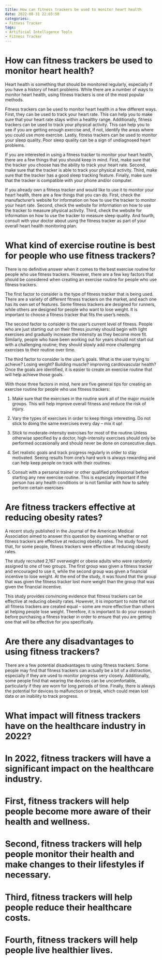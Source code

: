 ```yaml
---
title: How can fitness trackers be used to monitor heart health
date: 2022-08-31 22:03:50
categories:
- Fitness Tracker
tags:
- Artificial Intelligence Tools
- Fitness Tracker
---
```



#  How can fitness trackers be used to monitor heart health?

Heart health is something that should be monitored regularly, especially if you have a history of heart problems. While there are a number of ways to monitor heart health, using fitness trackers is one of the most popular methods.

Fitness trackers can be used to monitor heart health in a few different ways. First, they can be used to track your heart rate. This can help you to make sure that your heart rate stays within a healthy range. Additionally, fitness trackers can be used to track your physical activity. This can help you to see if you are getting enough exercise and, if not, identify the areas where you could use more exercise. Lastly, fitness trackers can be used to monitor your sleep quality. Poor sleep quality can be a sign of undiagnosed heart problems.

If you are interested in using a fitness tracker to monitor your heart health, there are a few things that you should keep in mind. First, make sure that the tracker you choose has the ability to track your heart rate. Second, make sure that the tracker is able to track your physical activity. Third, make sure that the tracker has a good sleep tracking feature. Finally, make sure that the tracker is compatible with your phone and/or computer.

If you already own a fitness tracker and would like to use it to monitor your heart health, there are a few things that you can do. First, check the manufacturer’s website for information on how to use the tracker to monitor your heart rate. Second, check the website for information on how to use the tracker to measure physical activity. Third, check the website for information on how to use the tracker to measure sleep quality. And fourth, consult with your doctor about using the fitness tracker as part of your overall heart health monitoring plan.

#  What kind of exercise routine is best for people who use fitness trackers?

There is no definitive answer when it comes to the best exercise routine for people who use fitness trackers. However, there are a few key factors that should be considered when creating an exercise routine for people who use fitness trackers.

The first factor to consider is the type of fitness tracker that is being used. There are a variety of different fitness trackers on the market, and each one has its own set of features. Some fitness trackers are designed for runners, while others are designed for people who want to lose weight. It is important to choose a fitness tracker that fits the user’s needs.

The second factor to consider is the user’s current level of fitness. People who are just starting out on their fitness journey should begin with light exercises and gradually increase the intensity as they become more fit. Similarly, people who have been working out for years should not start out with a challenging routine; they should slowly add more challenging exercises to their routine over time.

The third factor to consider is the user’s goals. What is the user trying to achieve? Losing weight? Building muscle? improving cardiovascular health? Once the goals are identified, it is easier to create an exercise routine that will help achieve those goals.

With those three factors in mind, here are five general tips for creating an exercise routine for people who use fitness trackers:

1) Make sure that the exercises in the routine work all of the major muscle groups. This will help improve overall fitness and reduce the risk of injury.

2) Vary the types of exercises in order to keep things interesting. Do not stick to doing the same exercises every day – mix it up!

3) Stick to moderate-intensity exercises for most of the routine.Unless otherwise specified by a doctor, high-intensity exercises should only be performed occasionally and should never be done on consecutive days.

4) Set realistic goals and track progress regularly in order to stay motivated. Seeing results from one’s hard work is always rewarding and can help keep people on track with their routines.

5) Consult with a personal trainer or other qualified professional before starting any new exercise routine. This is especially important if the person has any health conditions or is not familiar with how to safely perform certain exercises

#  Are fitness trackers effective at reducing obesity rates?

A recent study published in the Journal of the American Medical Association aimed to answer this question by examining whether or not fitness trackers are effective at reducing obesity rates. The study found that, for some people, fitness trackers were effective at reducing obesity rates.

The study recruited 2,167 overweight or obese adults who were randomly assigned to one of two groups. The first group was given a fitness tracker and encouraged to use it, while the second group was given a financial incentive to lose weight. At the end of the study, it was found that the group that was given the fitness tracker lost more weight than the group that was given the financial incentive.

This study provides convincing evidence that fitness trackers can be effective at reducing obesity rates. However, it is important to note that not all fitness trackers are created equal – some are more effective than others at helping people lose weight. Therefore, it is important to do your research before purchasing a fitness tracker in order to ensure that you are getting one that will be effective for you specifically.

#  Are there any disadvantages to using fitness trackers?

There are a few potential disadvantages to using fitness trackers. Some people may find that fitness trackers can actually be a bit of a distraction, especially if they are used to monitor progress very closely. Additionally, some people find that wearing the devices can be uncomfortable, particularly if they are worn for long periods of time. Finally, there is always the potential for devices to malfunction or break, which could mean lost data or an inability to track progress.

#  What impact will fitness trackers have on the healthcare industry in 2022?

# In 2022, fitness trackers will have a significant impact on the healthcare industry.

# First, fitness trackers will help people become more aware of their health and wellness.

# Second, fitness trackers will help people monitor their health and make changes to their lifestyles if necessary.

# Third, fitness trackers will help people reduce their healthcare costs.

# Fourth, fitness trackers will help people live healthier lives.